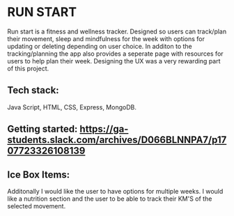 # RUN START

Run start is a fitness and wellness tracker. Designed so users can track/plan their movement, sleep and mindfulness for the week with options for updating or deleting depending on user choice. In additon to the tracking/planning the app also provides a seperate page with resources for users to help plan their week. Designing the UX was a very rewarding part of this project.

## Tech stack:

Java Script, HTML, CSS, Express, MongoDB.

## Getting started: https://ga-students.slack.com/archives/D066BLNNPA7/p1707723326108139

## Ice Box Items:

Additonally I would like the user to have options for multiple weeks. I would like a nutrition section and the user to be able to track their KM'S of the selected movement.